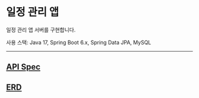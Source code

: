 # 일정 관리 앱

일정 관리 앱 서버를 구현합니다.

사용 스택: Java 17, Spring Boot 6.x, Spring Data JPA, MySQL
- - -

## [API Spec](https://docs.google.com/spreadsheets/d/19b0rKS7Jz__lCiEKFq__mzaaunUcZ0u2rTuKykBQViY/edit?usp=sharing)

## [ERD](![erd.png](erd.png))